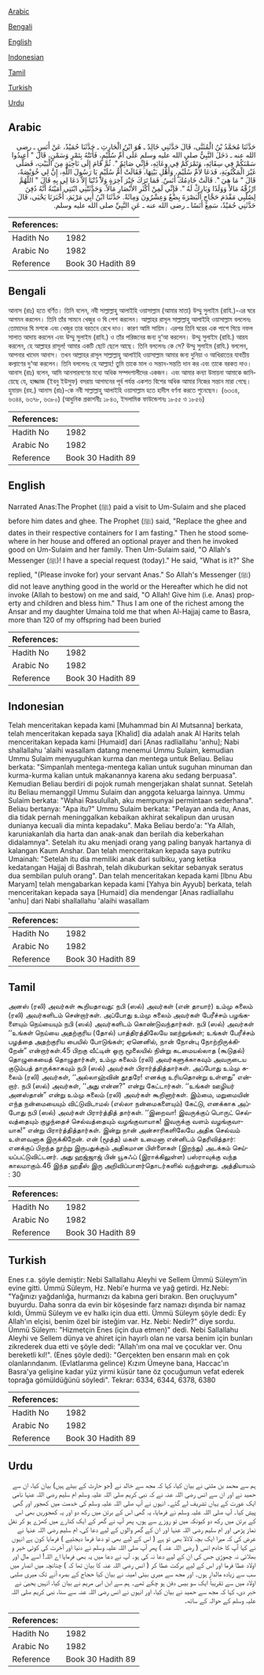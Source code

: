 [Arabic](#arabic)

[Bengali](#bengali)

[English](#english)

[Indonesian](#indonesian)

[Tamil](#tamil)

[Turkish](#turkish)

[Urdu](#urdu)

## Arabic


<div dir="rtl" lang="ar" style={{fontSize:'larger',backgroundColor:'#f8f9fa',padding:20}}>
حَدَّثَنَا مُحَمَّدُ بْنُ الْمُثَنَّى، قَالَ حَدَّثَنِي خَالِدٌ ـ هُوَ ابْنُ الْحَارِثِ ـ حَدَّثَنَا حُمَيْدٌ، عَنْ أَنَسٍ ـ رضى الله عنه ـ دَخَلَ النَّبِيُّ صلى الله عليه وسلم عَلَى أُمِّ سُلَيْمٍ، فَأَتَتْهُ بِتَمْرٍ وَسَمْنٍ، قَالَ ‏"‏ أَعِيدُوا سَمْنَكُمْ فِي سِقَائِهِ، وَتَمْرَكُمْ فِي وِعَائِهِ، فَإِنِّي صَائِمٌ ‏"‏‏.‏ ثُمَّ قَامَ إِلَى نَاحِيَةٍ مِنَ الْبَيْتِ، فَصَلَّى غَيْرَ الْمَكْتُوبَةِ، فَدَعَا لأُمِّ سُلَيْمٍ، وَأَهْلِ بَيْتِهَا، فَقَالَتْ أُمُّ سُلَيْمٍ يَا رَسُولَ اللَّهِ، إِنَّ لِي خُوَيْصَةً، قَالَ ‏"‏ مَا هِيَ ‏"‏‏.‏ قَالَتْ خَادِمُكَ أَنَسٌ‏.‏ فَمَا تَرَكَ خَيْرَ آخِرَةٍ وَلاَ دُنْيَا إِلاَّ دَعَا لِي بِهِ قَالَ ‏"‏ اللَّهُمَّ ارْزُقْهُ مَالاً وَوَلَدًا وَبَارِكْ لَهُ ‏"‏‏.‏ فَإِنِّي لَمِنْ أَكْثَرِ الأَنْصَارِ مَالاً‏.‏ وَحَدَّثَتْنِي ابْنَتِي أُمَيْنَةُ أَنَّهُ دُفِنَ لِصُلْبِي مَقْدَمَ حَجَّاجٍ الْبَصْرَةَ بِضْعٌ وَعِشْرُونَ وَمِائَةٌ‏.‏ حَدَّثَنَا ابْنُ أَبِي مَرْيَمَ، أَخْبَرَنَا يَحْيَى، قَالَ حَدَّثَنِي حُمَيْدٌ، سَمِعَ أَنَسًا ـ رضى الله عنه ـ عَنِ النَّبِيِّ صلى الله عليه وسلم‏.‏
</div>
<div style={{backgroundColor:'#f8f9fa',padding:20, marginBottom: 10}}><table> <thead> <tr> <th>References:</th> <th></th> </tr> </thead> <tbody><tr><td>Hadith No</td><td>1982</td></tr><tr><td>Arabic No</td><td>1982</td></tr><tr><td>Reference</td><td>Book 30 Hadith 89</td></tr></tbody></table></div>

## Bengali


<div dir="ltr" lang="bn" style={{fontSize:'larger',backgroundColor:'#f8f9fa',padding:20}}>
আনাস (রাঃ) হতে বর্ণিত। তিনি বলেন, নবী সাল্লাল্লাহু আলাইহি ওয়াসাল্লাম (আমার মাতা) উম্মু সুলাইম (রাযি.)-এর ঘরে আগমন করলেন। তিনি তাঁর সামনে খেজুর ও ঘি পেশ করলেন। আল্লাহর রাসূল সাল্লাল্লাহু আলাইহি ওয়াসাল্লাম বললেনঃ তোমাদের ঘি মশকে এবং খেজুর তার বরতনে রেখে দাও। কারণ আমি সায়িম। এরপর তিনি ঘরের এক পাশে গিয়ে নফল সালাত আদায় করলেন এবং উম্মু সুলাইম (রাযি.) ও তাঁর পরিজনের জন্য দু‘আ করলেন। উম্মু সুলাইম (রাযি.) আরয করলেন, হে আল্লাহর রাসূল! আমার একটি ছোট ছেলে আছে। তিনি বললেনঃ কে সে? উম্মু সুলাইম (রাযি.) বললেন, আপনার খাদেম আনাস। তখন আল্লাহর রাসূল সাল্লাল্লাহু আলাইহি ওয়াসাল্লাম আমার জন্য দুনিয়া ও আখিরাতের যাবতীয় কল্যাণের দু‘আ করলেন। তিনি বললেনঃ হে আল্লাহ! তুমি তাকে মাল ও সন্তান-সন্ততি দান কর এবং তাকে বরকত দাও। আনাস (রাঃ) বলেন, আমি আনসারগণের মধ্যে অধিক সম্পদশালীদের একজন। এবং আমার কন্যা উমায়না আমাকে জানিয়েছে যে, হাজ্জাজ (ইবনু ইউসুফ) বসরায় আগমনের পূর্ব পর্যন্ত একশত বিশের অধিক আমার নিজের সন্তান মারা গেছে। হুমায়দ (রহ.) আনাস (রাঃ)-কে নবী সাল্লাল্লাহু আলাইহি ওয়াসাল্লাম হতে হাদীস বর্ণনা করতে শুনেছেন। (৬৩৩৪, ৬৩৪৪, ৬৩৭৮, ৬৩৮০) (আধুনিক প্রকাশনীঃ ১৮৪৩, ইসলামিক ফাউন্ডেশনঃ ১৮৫৫ ও ১৮৫৬)
</div>
<div style={{backgroundColor:'#f8f9fa',padding:20, marginBottom: 10}}><table> <thead> <tr> <th>References:</th> <th></th> </tr> </thead> <tbody><tr><td>Hadith No</td><td>1982</td></tr><tr><td>Arabic No</td><td>1982</td></tr><tr><td>Reference</td><td>Book 30 Hadith 89</td></tr></tbody></table></div>

## English


<div dir="ltr" lang="en" style={{fontSize:'larger',backgroundColor:'#f8f9fa',padding:20}}>
Narrated Anas:The Prophet (ﷺ) paid a visit to Um-Sulaim and she placed before him dates and ghee. The Prophet (ﷺ) said, "Replace the ghee and dates in their respective containers for I am fasting." Then he stood somewhere in her house and offered an optional prayer and then he invoked good on Um-Sulaim and her family. Then Um-Sulaim said, "O Allah's Messenger (ﷺ)! I have a special request (today)." He said, "What is it?" She replied, "(Please invoke for) your servant Anas." So Allah's Messenger (ﷺ) did not leave anything good in the world or the Hereafter which he did not invoke (Allah to bestow) on me and said, "O Allah! Give him (i.e. Anas) property and children and bless him." Thus I am one of the richest among the Ansar and my daughter Umaina told me that when Al-Hajjaj came to Basra, more than 120 of my offspring had been buried
</div>
<div style={{backgroundColor:'#f8f9fa',padding:20, marginBottom: 10}}><table> <thead> <tr> <th>References:</th> <th></th> </tr> </thead> <tbody><tr><td>Hadith No</td><td>1982</td></tr><tr><td>Arabic No</td><td>1982</td></tr><tr><td>Reference</td><td>Book 30 Hadith 89</td></tr></tbody></table></div>

## Indonesian


<div dir="ltr" lang="id" style={{fontSize:'larger',backgroundColor:'#f8f9fa',padding:20}}>
Telah menceritakan kepada kami [Muhammad bin Al Mutsanna] berkata, telah menceritakan kepada saya [Khalid] dia adalah anak Al Harits telah menceritakan kepada kami [Humaid] dari [Anas radliallahu 'anhu]; Nabi shallallahu 'alaihi wasallam datang menemui Ummu Sulaim, kemudian Ummu Sulaim menyuguhkan kurma dan mentega untuk Beliau. Beliau berkata: "Simpanlah mentega-mentega kalian untuk suguhan minuman dan kurma-kurma kalian untuk makanannya karena aku sedang berpuasa". Kemudian Beliau berdiri di pojok rumah mengerjakan shalat sunnat. Setelah itu Beliau memanggil Ummu Sulaim dan anggota keluarga lainnya. Ummu Sulaim berkata: "Wahai Rasulullah, aku mempunyai permintaan sederhana". Beliau bertanya: "Apa itu?" Ummu Sulaim berkata: "Pelayan anda itu, Anas, dia tidak pernah meninggalkan kebaikan akhirat sekalipun dan urusan dunianya kecuali dia minta kepadaku". Maka Beliau berdo'a: "Ya Allah, karuniakanlah dia harta dan anak-anak dan berilah dia keberkahan didalamnya". Setelah itu aku menjadi orang yang paling banyak hartanya di kalangan Kaum Anshar. Dan telah menceritakan kepada saya putriku Umainah: "Setelah itu dia memiliki anak dari sulbiku, yang ketika kedatangan Hajjaj di Bashrah, telah dikuburkan sekitar sebanyak seratus dua sembilan puluh orang". Dan telah menceritakan kepada kami [Ibnu Abu Maryam] telah mengabarkan kepada kami [Yahya bin Ayyub] berkata, telah menceritakan kepada saya [Humaid] dia mendengar [Anas radliallahu 'anhu] dari Nabi shallallahu 'alaihi wasallam
</div>
<div style={{backgroundColor:'#f8f9fa',padding:20, marginBottom: 10}}><table> <thead> <tr> <th>References:</th> <th></th> </tr> </thead> <tbody><tr><td>Hadith No</td><td>1982</td></tr><tr><td>Arabic No</td><td>1982</td></tr><tr><td>Reference</td><td>Book 30 Hadith 89</td></tr></tbody></table></div>

## Tamil


<div dir="ltr" lang="ta" style={{fontSize:'larger',backgroundColor:'#f8f9fa',padding:20}}>
அனஸ் (ரலி) அவர்கள் கூறியதாவது: நபி (ஸல்) அவர்கள் (என் தாயார்) உம்மு சுலைம் (ரலி) அவர்களிடம் சென்றார்கள். அப்போது உம்மு சுலைம் அவர்கள் பேரீச்சம் பழங்களையும் நெய்யையும் நபி (ஸல்) அவர்களிடம் கொண்டுவந்தார்கள். நபி (ஸல்) அவர்கள் ‘‘உங்கள் நெய்யை அதற்குரிய (தோல்) பாத்திரத்திலேயே ஊற்றுங்கள்; உங்கள் பேரீச்சம் பழத்தை அதற்குரிய பையில் போடுங்கள்; ஏனெனில், நான் நோன்பு நோற்றிருக்கிறேன்” என்றார்கள்.45 பிறகு வீட்டின் ஒரு மூலையில் நின்று கடமையல்லாத (கூடுதல்) தொழுகையைத் தொழுதார்கள், உம்மு சுலைம் (ரலி) அவர்களுக்காகவும் அவருடைய குடும்பத் தாருக்காகவும் நபி (ஸல்) அவர்கள் பிரார்த்தித்தார்கள். அப்போது உம்மு சுலைம் (ரலி) அவர்கள், ‘‘அல்லாஹ்வின் தூதரே! எனக்கு உரியதொன்று உள்ளது” என்றார். நபி (ஸல்) அவர்கள், ‘‘அது என்ன?” என்று கேட்டார்கள். ‘‘உங்கள் ஊழியர் அனஸ்தான்” என்று உம்மு சுலைம் (ரலி) அவர்கள் கூறினார்கள். இம்மை, மறுமையின் எந்த நன்மையையும் விட்டுவிடாமல் (எல்லா நன்மைகளையும்) கேட்டு, எனக்காக அப்போது நபி (ஸல்) அவர்கள் பிரார்த்தித் தார்கள். ‘‘இறைவா! இவருக்குப் பொருட் செல்வத்தையும் குழந்தைச் செல்வத்தையும் வழங்குவாயாக! இவருக்கு வளம் வழங்குவாயாக!” என்று பிரார்த்தித்தார்கள். இன்று நான் அன்சாரிகளிலேயே அதிக செல்வம் உள்ளவனாக இருக்கிறேன். என் (மூத்த) மகள் உமைனா என்னிடம் தெரிவித்தார்: எனக்குப் பிறந்த நூற்று இருபதுக்கும் அதிகமான பிள்ளைகள் (இறந்து) அடக்கம் செய்யப்பட்டுவிட்டனர். அது ஹஜ்ஜாஜ் பின் யூசுஃப் (இராக்கிலுள்ள) பஸ்ராவுக்கு வந்த காலமாகும்.46 இந்த ஹதீஸ் இரு அறிவிப்பாளர்தொடர்களில் வந்துள்ளது. அத்தியாயம் : 30
</div>
<div style={{backgroundColor:'#f8f9fa',padding:20, marginBottom: 10}}><table> <thead> <tr> <th>References:</th> <th></th> </tr> </thead> <tbody><tr><td>Hadith No</td><td>1982</td></tr><tr><td>Arabic No</td><td>1982</td></tr><tr><td>Reference</td><td>Book 30 Hadith 89</td></tr></tbody></table></div>

## Turkish


<div dir="ltr" lang="tr" style={{fontSize:'larger',backgroundColor:'#f8f9fa',padding:20}}>
Enes r.a. şöyle demiştir: Nebi Sallallahu Aleyhi ve Sellem Ümmü Süleym'in evine gitti. Ümmü Süleym, Hz. Nebi'e hurma ve yağ getirdi. Hz.Nebi: "Yağınızı yağdanlığa, hurmanızı da kabına geri bırakın. Ben oruçluyum" buyurdu. Daha sonra da evin bir köşesinde farz namazı dışında bir namaz kıldı, Ümmü Süleym ve ev halkı için dua etti. Ümmü Süleym şöyle dedi: Ey Allah'ın elçisi, benim özel bir isteğim var. Hz. Nebi: Nedir?" diye sordu. Ümmü Süleym: "Hizmetçin Enes (için dua etmen)" dedi. Nebi Sallallahu Aleyhi ve Sellem dünya ve ahiret için hayırlı olan ne varsa benim için bunları zikrederek dua etti ve şöyle dedi: "Allah'ım ona mal ve çocuklar ver. Onu bereketli kıl!". (Enes şöyle dedi): "Gerçekten ben ensarın malı en çok olanlarındanım. (EvlatIarıma gelince) Kızım Ümeyne bana, Haccac'ın Basra'ya gelişine kadar yüz yirmi küsür tane öz çocuğumun vefat ederek toprağa gömüldüğünü söyledi". Tekrar: 6334, 6344, 6378, 6380
</div>
<div style={{backgroundColor:'#f8f9fa',padding:20, marginBottom: 10}}><table> <thead> <tr> <th>References:</th> <th></th> </tr> </thead> <tbody><tr><td>Hadith No</td><td>1982</td></tr><tr><td>Arabic No</td><td>1982</td></tr><tr><td>Reference</td><td>Book 30 Hadith 89</td></tr></tbody></table></div>

## Urdu


<div dir="rtl" lang="ur" style={{fontSize:'larger',backgroundColor:'#f8f9fa',padding:20}}>
ہم سے محمد بن مثنی نے بیان کیا، کہا کہ مجھ سے خالد نے (جو حارث کے بیٹے ہیں) بیان کیا، ان سے حمید نے اور ان سے انس رضی اللہ عنہ نے کہ نبی کریم صلی اللہ علیہ وسلم ام سلیم رضی اللہ عنہا نامی ایک عورت کے یہاں تشریف لے گئے۔ انہوں نے آپ صلی اللہ علیہ وسلم کی خدمت میں کھجور اور گھی پیش کیا۔ آپ صلی اللہ علیہ وسلم نے فرمایا، یہ گھی اس کے برتن میں رکھ دو اور یہ کھجوریں بھی اس کے برتن میں رکھ دو کیونکہ میں تو روزے سے ہوں، پھر آپ نے گھر کے ایک کنارے میں کھڑے ہو کر نفل نماز پڑھی اور ام سلیم رضی اللہ عنہا اور ان کے گھر والوں کے لیے دعا کی، ام سلیم رضی اللہ عنہا نے عرض کی کہ میرا ایک بچہ لاڈلا بھی تو ہے ( اس کے لیے بھی تو دعا فرما دیجئیے ) فرمایا کون ہے انہوں نے کہا آپ کا خادم انس ( رضی اللہ عنہ ) پھر آپ صلی اللہ علیہ وسلم نے دنیا اور آخرت کی کوئی خیر و بھلائی نہ چھوڑی جس کی ان کے لیے دعا نہ کی ہو۔ آپ نے دعا میں یہ بھی فرمایا اے اللہ! اسے مال اور اولاد عطا فرما اور اس کے لیے برکت عطا کر ( انس رضی اللہ عنہ کا بیان تھا کہ ) چنانچہ میں انصار میں سب سے زیادہ مالدار ہوں۔ اور مجھ سے میری بیٹی امینہ نے بیان کیا حجاج کے بصرہ آنے تک میری صلبی اولاد میں سے تقریباً ایک سو بیس دفن ہو چکے تھے۔ ہم سے ابن ابی مریم نے بیان کیا، انہیں یحییٰ نے خبر دی، کہا کہ مجھ سے حمید نے بیان کیا، اور انہوں نے انس رضی اللہ عنہ سے سنا، نبی کریم صلی اللہ علیہ وسلم کے حوالہ کے ساتھ۔
</div>
<div style={{backgroundColor:'#f8f9fa',padding:20, marginBottom: 10}}><table> <thead> <tr> <th>References:</th> <th></th> </tr> </thead> <tbody><tr><td>Hadith No</td><td>1982</td></tr><tr><td>Arabic No</td><td>1982</td></tr><tr><td>Reference</td><td>Book 30 Hadith 89</td></tr></tbody></table></div>